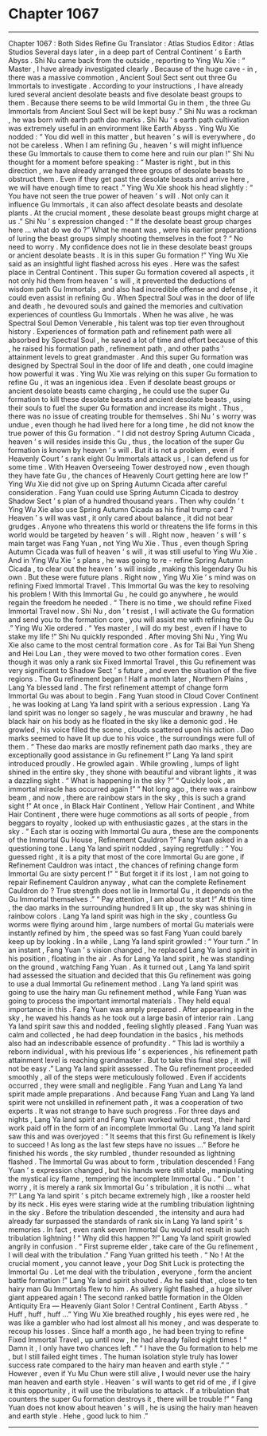 
# Chapter 1067


---

Chapter 1067 : Both Sides Refine Gu
Translator :
Atlas Studios
Editor :
Atlas Studios
Several days later , in a deep part of Central Continent ’ s Earth Abyss .
Shi Nu came back from the outside , reporting to Ying Wu Xie : “ Master , I have already investigated clearly . Because of the huge cave - in , there was a massive commotion , Ancient Soul Sect sent out three Gu Immortals to investigate . According to your instructions , I have already lured several ancient desolate beasts and five desolate beast groups to them . Because there seems to be wild Immortal Gu in them , the three Gu Immortals from Ancient Soul Sect will be kept busy .”
Shi Nu was a rockman , he was born with earth path dao marks . Shi Nu ’ s earth path cultivation was extremely useful in an environment like Earth Abyss .
Ying Wu Xie nodded : “ You did well in this matter , but heaven ’ s will is everywhere , do not be careless . When I am refining Gu , heaven ’ s will might influence these Gu Immortals to cause them to come here and ruin our plan !”
Shi Nu thought for a moment before speaking : “ Master is right , but in this direction , we have already arranged three groups of desolate beasts to obstruct them . Even if they get past the desolate beasts and arrive here , we will have enough time to react .”
Ying Wu Xie shook his head slightly : “ You have not seen the true power of heaven ’ s will . Not only can it influence Gu Immortals , it can also affect desolate beasts and desolate plants . At the crucial moment , these desolate beast groups might charge at us .”
Shi Nu ’ s expression changed : “ If the desolate beast group charges here … what do we do ?”
What he meant was , were his earlier preparations of luring the beast groups simply shooting themselves in the foot ?
“ No need to worry . My confidence does not lie in these desolate beast groups or ancient desolate beasts . It is in this super Gu formation !” Ying Wu Xie said as an insightful light flashed across his eyes .
Here was the safest place in Central Continent .
This super Gu formation covered all aspects , it not only hid them from heaven ’ s will , it prevented the deductions of wisdom path Gu Immortals , and also had incredible offense and defense , it could even assist in refining Gu .
When Spectral Soul was in the door of life and death , he devoured souls and gained the memories and cultivation experiences of countless Gu Immortals . When he was alive , he was Spectral Soul Demon Venerable , his talent was top tier even throughout history .
Experiences of formation path and refinement path were all absorbed by Spectral Soul , he saved a lot of time and effort because of this , he raised his formation path , refinement path , and other paths ’ attainment levels to great grandmaster .
And this super Gu formation was designed by Spectral Soul in the door of life and death , one could imagine how powerful it was .
Ying Wu Xie was relying on this super Gu formation to refine Gu , it was an ingenious idea .
Even if desolate beast groups or ancient desolate beasts came charging , he could use the super Gu formation to kill these desolate beasts and ancient desolate beasts , using their souls to fuel the super Gu formation and increase its might . Thus , there was no issue of creating trouble for themselves .
Shi Nu ’ s worry was undue , even though he had lived here for a long time , he did not know the true power of this Gu formation .
“ I did not destroy Spring Autumn Cicada , heaven ’ s will resides inside this Gu , thus , the location of the super Gu formation is known by heaven ’ s will . But it is not a problem , even if Heavenly Court ’ s rank eight Gu Immortals attack us , I can defend us for some time . With Heaven Overseeing Tower destroyed now , even though they have fate Gu , the chances of Heavenly Court getting here are low !”
Ying Wu Xie did not give up on Spring Autumn Cicada after careful consideration .
Fang Yuan could use Spring Autumn Cicada to destroy Shadow Sect ’ s plan of a hundred thousand years . Then why couldn ’ t Ying Wu Xie also use Spring Autumn Cicada as his final trump card ?
Heaven ’ s will was vast , it only cared about balance , it did not bear grudges . Anyone who threatens this world or threatens the life forms in this world would be targeted by heaven ’ s will .
Right now , heaven ’ s will ’ s main target was Fang Yuan , not Ying Wu Xie .
Thus , even though Spring Autumn Cicada was full of heaven ’ s will , it was still useful to Ying Wu Xie .
And in Ying Wu Xie ’ s plans , he was going to re - refine Spring Autumn Cicada , to clear out the heaven ’ s will inside , making this legendary Gu his own .
But these were future plans .
Right now , Ying Wu Xie ’ s mind was on refining Fixed Immortal Travel .
This Immortal Gu was the key to resolving his problem !
With this Immortal Gu , he could go anywhere , he would regain the freedom he needed .
“ There is no time , we should refine Fixed Immortal Travel now . Shi Nu , don ’ t resist , I will activate the Gu formation and send you to the formation core , you will assist me with refining the Gu .” Ying Wu Xie ordered .
“ Yes master , I will do my best , even if I have to stake my life !” Shi Nu quickly responded .
After moving Shi Nu , Ying Wu Xie also came to the most central formation core . As for Tai Bai Yun Sheng and Hei Lou Lan , they were moved to two other formation cores .
Even though it was only a rank six Fixed Immortal Travel , this Gu refinement was very significant to Shadow Sect ’ s future , and even the situation of the five regions .
The Gu refinement began !
Half a month later , Northern Plains , Lang Ya blessed land .
The first refinement attempt of change form Immortal Gu was about to begin .
Fang Yuan stood in Cloud Cover Continent , he was looking at Lang Ya land spirit with a serious expression .
Lang Ya land spirit was no longer so sagely , he was muscular and brawny , he had black hair on his body as he floated in the sky like a demonic god .
He growled , his voice filled the scene , clouds scattered upon his action .
Dao marks seemed to have lit up due to his voice , the surroundings were full of them .
“ These dao marks are mostly refinement path dao marks , they are exceptionally good assistance in Gu refinement !” Lang Ya land spirit introduced proudly .
He growled again .
While growling , lumps of light shined in the entire sky , they shone with beautiful and vibrant lights , it was a dazzling sight .
“ What is happening in the sky ?”
“ Quickly look , an immortal miracle has occurred again !”
“ Not long ago , there was a rainbow beam , and now , there are rainbow stars in the sky , this is such a grand sight !”
At once , in Black Hair Continent , Yellow Hair Continent , and White Hair Continent , there were huge commotions as all sorts of people , from beggars to royalty , looked up with enthusiastic gazes , at the stars in the sky .
“ Each star is oozing with Immortal Gu aura , these are the components of the Immortal Gu House , Refinement Cauldron ?” Fang Yuan asked in a questioning tone .
Lang Ya land spirit nodded , saying regretfully : “ You guessed right , it is a pity that most of the core Immortal Gu are gone , if Refinement Cauldron was intact , the chances of refining change form Immortal Gu are sixty percent !”
“ But forget it if its lost , I am not going to repair Refinement Cauldron anyway , what can the complete Refinement Cauldron do ? True strength does not lie in Immortal Gu , it depends on the Gu Immortal themselves .”
“ Pay attention , I am about to start !”
At this time , the dao marks in the surrounding hundred li lit up , the sky was shining in rainbow colors .
Lang Ya land spirit was high in the sky , countless Gu worms were flying around him , large numbers of mortal Gu materials were instantly refined by him , the speed was so fast Fang Yuan could barely keep up by looking .
In a while , Lang Ya land spirit growled : “ Your turn .”
In an instant , Fang Yuan ’ s vision changed , he replaced Lang Ya land spirit in his position , floating in the air . As for Lang Ya land spirit , he was standing on the ground , watching Fang Yuan .
As it turned out , Lang Ya land spirit had assessed the situation and decided that this Gu refinement was going to use a dual Immortal Gu refinement method . Lang Ya land spirit was going to use the hairy man Gu refinement method , while Fang Yuan was going to process the important immortal materials . They held equal importance in this .
Fang Yuan was amply prepared . After appearing in the sky , he waved his hands as he took out a large basin of interior rain .
Lang Ya land spirit saw this and nodded , feeling slightly pleased .
Fang Yuan was calm and collected , he had deep foundation in the basics , his methods also had an indescribable essence of profundity .
“ This lad is worthily a reborn individual , with his previous life ’ s experiences , his refinement path attainment level is reaching grandmaster . But to take this final step , it will not be easy .” Lang Ya land spirit assessed .
The Gu refinement proceeded smoothly , all of the steps were meticulously followed . Even if accidents occurred , they were small and negligible .
Fang Yuan and Lang Ya land spirit made ample preparations . And because Fang Yuan and Lang Ya land spirit were not unskilled in refinement path , it was a cooperation of two experts . It was not strange to have such progress .
For three days and nights , Lang Ya land spirit and Fang Yuan worked without rest , their hard work paid off in the form of an incomplete Immortal Gu .
Lang Ya land spirit saw this and was overjoyed : “ It seems that this first Gu refinement is likely to succeed ! As long as the last few steps have no issues …”
Before he finished his words , the sky rumbled , thunder resounded as lightning flashed .
The Immortal Gu was about to form , tribulation descended !
Fang Yuan ’ s expression changed , but his hands were still stable , manipulating the mystical icy flame , tempering the incomplete Immortal Gu .
“ Don ’ t worry , it is merely a rank six Immortal Gu ’ s tribulation , it is nothi … what ?!” Lang Ya land spirit ’ s pitch became extremely high , like a rooster held by its neck .
His eyes were staring wide at the rumbling tribulation lightning in the sky .
Before the tribulation descended , the intensity and aura had already far surpassed the standards of rank six in Lang Ya land spirit ’ s memories .
In fact , even rank seven Immortal Gu would not result in such tribulation lightning !
“ Why did this happen ?!” Lang Ya land spirit growled angrily in confusion .
“ First supreme elder , take care of the Gu refinement , I will deal with the tribulation .” Fang Yuan gritted his teeth .
“ No ! At the crucial moment , you cannot leave , your Dog Shit Luck is protecting the Immortal Gu . Let me deal with the tribulation , everyone , form the ancient battle formation !” Lang Ya land spirit shouted .
As he said that , close to ten hairy man Gu Immortals flew to him . As silvery light flashed , a huge silver giant appeared again !
The second ranked battle formation in the Olden Antiquity Era — Heavenly Giant Solor !
Central Continent , Earth Abyss .
“ Huff , huff , huff …” Ying Wu Xie breathed roughly , his eyes were red , he was like a gambler who had lost almost all his money , and was desperate to recoup his losses .
Since half a month ago , he had been trying to refine Fixed Immortal Travel , up until now , he had already failed eight times !
“ Damn it , I only have two chances left .”
“ I have the Gu formation to help me , but I still failed eight times . The human isolation style truly has lower success rate compared to the hairy man heaven and earth style .”
“ However , even if Yu Mu Chun were still alive , I would never use the hairy man heaven and earth style . Heaven ’ s will wants to get rid of me , if I give it this opportunity , it will use the tribulations to attack . If a tribulation that counters the super Gu formation destroys it , there will be trouble !”
“ Fang Yuan does not know about heaven ’ s will , he is using the hairy man heaven and earth style . Hehe , good luck to him .”

---

